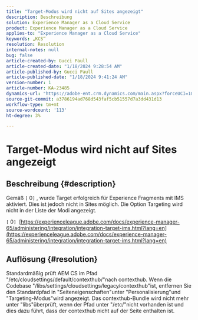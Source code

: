 ```yaml
---
title: "Target-Modus wird nicht auf Sites angezeigt"
description: Beschreibung
solution: Experience Manager as a Cloud Service
product: Experience Manager as a Cloud Service
applies-to: "Experience Manager as a Cloud Service"
keywords: „KCS“
resolution: Resolution
internal-notes: null
bug: false
article-created-by: Gucci Paull
article-created-date: "1/18/2024 9:28:54 AM"
article-published-by: Gucci Paull
article-published-date: "1/18/2024 9:41:24 AM"
version-number: 1
article-number: KA-23485
dynamics-url: "https://adobe-ent.crm.dynamics.com/main.aspx?forceUCI=1&pagetype=entityrecord&etn=knowledgearticle&id=394949fe-e3b5-ee11-a569-6045bd006c82"
source-git-commit: a3786194ad768d543faf5cb51557d7a3dd431d13
workflow-type: tm+mt
source-wordcount: '113'
ht-degree: 3%

---
```


# Target-Modus wird nicht auf Sites angezeigt

## Beschreibung {#description}


Gemäß `[` 0`]` , wurde Target erfolgreich für Experience Fragments mit IMS aktiviert. Dies ist jedoch nicht in Sites möglich. Die Option Targeting wird nicht in der Liste der Modi angezeigt.

`[` 0`]`  [https://experienceleague.adobe.com/docs/experience-manager-65/administering/integration/integration-target-ims.html?lang=en](https://experienceleague.adobe.com/docs/experience-manager-65/administering/integration/integration-target-ims.html?lang=en)


## Auflösung {#resolution}


Standardmäßig prüft AEM CS im Pfad &quot;/etc/cloudsettings/default/contexthub/&quot;nach contexthub. Wenn die Codebase &quot;/libs/settings/cloudsettings/legacy/contexthub&quot;ist, entfernen Sie den Standardpfad in &quot;Seiteneigenschaften&quot;unter &quot;Personalisierung&quot;und &quot;Targeting-Modus&quot;wird angezeigt. Das contexthub-Bundle wird nicht mehr unter &quot;libs&quot;überprüft, wenn der Pfad unter &quot;/etc/&quot;nicht vorhanden ist und dies dazu führt, dass der contexthub nicht auf der Seite enthalten ist.
